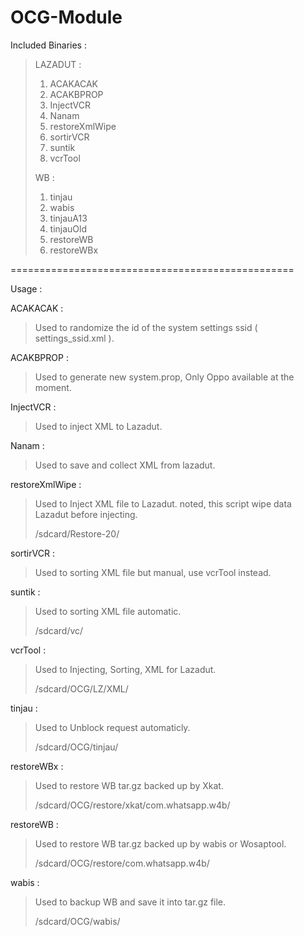 # OCG-Module

Included Binaries :

> LAZADUT :
> 
> 1. ACAKACAK
> 2. ACAKBPROP
> 3. InjectVCR
> 4. Nanam
> 5. restoreXmlWipe
> 6. sortirVCR
> 7. suntik
> 8. vcrTool
> 
>  WB :
> 
>
> 1. tinjau
> 2. wabis
> 3. tinjauA13
> 4. tinjauOld
> 5. restoreWB
> 6. restoreWBx

=================================================

Usage :

ACAKACAK :
> Used to randomize the id of the system settings ssid ( settings_ssid.xml ).

ACAKBPROP :
> Used to generate new system.prop, Only Oppo available at the moment.

InjectVCR :
> Used to inject XML to Lazadut.

Nanam :
> Used to save and collect XML from lazadut.

restoreXmlWipe :
> Used to Inject XML file to Lazadut. noted, this script wipe data Lazadut before injecting.
> 
> /sdcard/Restore-20/

sortirVCR :
> Used to sorting XML file but manual, use vcrTool instead.

suntik :
> Used to sorting XML file automatic.
> 
> /sdcard/vc/

vcrTool :
> Used to Injecting, Sorting, XML for Lazadut.
> 
> /sdcard/OCG/LZ/XML/

tinjau :
> Used to Unblock request automaticly.
> 
> /sdcard/OCG/tinjau/

restoreWBx :
> Used to restore WB tar.gz backed up by Xkat.
> 
> /sdcard/OCG/restore/xkat/com.whatsapp.w4b/

restoreWB :
> Used to restore WB tar.gz backed up by wabis or Wosaptool.
> 
> /sdcard/OCG/restore/com.whatsapp.w4b/

wabis :
> Used to backup WB and save it into tar.gz file.
> 
> /sdcard/OCG/wabis/

